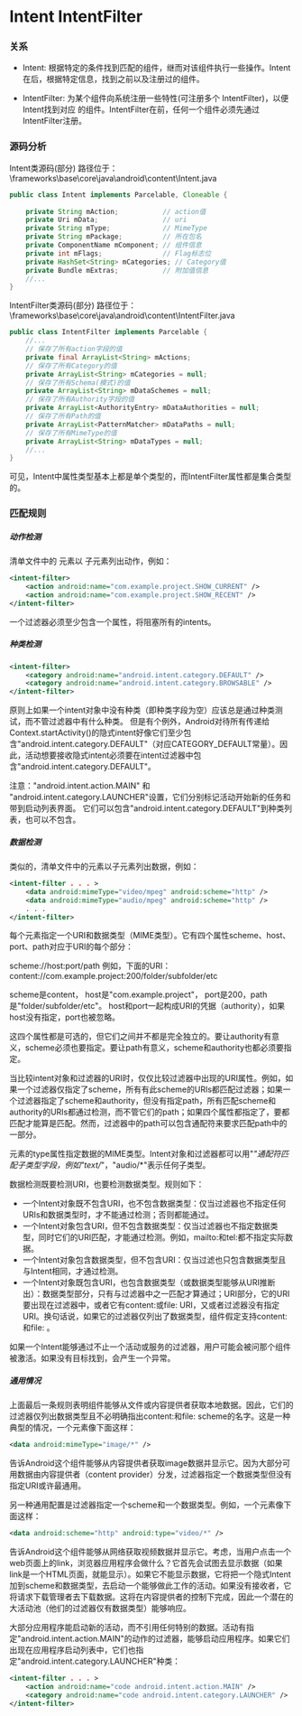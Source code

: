 Intent IntentFilter
===

### 关系

- Intent: 根据特定的条件找到匹配的组件，继而对该组件执行一些操作。Intent在后，根据特定信息，找到之前以及注册过的组件。
 
- IntentFilter: 为某个组件向系统注册一些特性(可注册多个 IntentFilter)，以便Intent找到对应
的组件。IntentFilter在前，任何一个组件必须先通过IntentFilter注册。

### 源码分析
 
Intent类源码(部分) 路径位于：\frameworks\base\core\java\android\content\Intent.java

```java
public class Intent implements Parcelable, Cloneable {  
  
    private String mAction;           // action值  
    private Uri mData;                // uri  
    private String mType;             // MimeType  
    private String mPackage;          // 所在包名  
    private ComponentName mComponent; // 组件信息  
    private int mFlags;               // Flag标志位  
    private HashSet<String> mCategories; // Category值  
    private Bundle mExtras;           // 附加值信息  
    //...  
}
```

IntentFilter类源码(部分) 路径位于：\frameworks\base\core\java\android\content\IntentFilter.java

```java
public class IntentFilter implements Parcelable {  
    //...  
    // 保存了所有action字段的值  
    private final ArrayList<String> mActions;  
    // 保存了所有Category的值  
    private ArrayList<String> mCategories = null;  
    // 保存了所有Schema(模式)的值  
    private ArrayList<String> mDataSchemes = null;  
    // 保存了所有Authority字段的值  
    private ArrayList<AuthorityEntry> mDataAuthorities = null;  
    // 保存了所有Path的值  
    private ArrayList<PatternMatcher> mDataPaths = null;  
    // 保存了所有MimeType的值  
    private ArrayList<String> mDataTypes = null;  
    //...  
}
```

可见，Intent中属性类型基本上都是单个类型的，而IntentFilter属性都是集合类型的。

### 匹配规则

##### 动作检测

清单文件中的 <intent-filter> 元素以 <action> 子元素列出动作，例如：

```xml
<intent-filter>
    <action android:name="com.example.project.SHOW_CURRENT" />
    <action android:name="com.example.project.SHOW_RECENT" />
</intent-filter>
```

一个过滤器必须至少包含一个<action>属性，将阻塞所有的intents。

##### 种类检测

```xml
<intent-filter>
    <category android:name="android.intent.category.DEFAULT" />
    <category android:name="android.intent.category.BROWSABLE" />
</intent-filter>
```

原则上如果一个intent对象中没有种类（即种类字段为空）应该总是通过种类测试，而不管过滤器中有什么种类。
但是有个例外，Android对待所有传递给Context.startActivity()的隐式intent好像它们至少包含"android.intent.category.DEFAULT"（对应CATEGORY_DEFAULT常量）。因此，活动想要接收隐式intent必须要在intent过滤器中包含"android.intent.category.DEFAULT"。

注意："android.intent.action.MAIN" 和 "android.intent.category.LAUNCHER"设置，它们分别标记活动开始新的任务和带到启动列表界面。
它们可以包含"android.intent.category.DEFAULT"到种类列表，也可以不包含。

##### 数据检测

类似的，清单文件中的<intent-filter>元素以<data>子元素列出数据，例如：

```xml
<intent-filter . . . >
    <data android:mimeType="video/mpeg" android:scheme="http" /> 
    <data android:mimeType="audio/mpeg" android:scheme="http" />
    . . .
</intent-filter>
```

每个<data>元素指定一个URI和数据类型（MIME类型）。它有四个属性scheme、host、port、path对应于URI的每个部分：

scheme://host:port/path
例如，下面的URI：
content://com.example.project:200/folder/subfolder/etc

scheme是content，
host是"com.example.project"，
port是200，path是"folder/subfolder/etc"。
host和port一起构成URI的凭据（authority），如果host没有指定，port也被忽略。 

这四个属性都是可选的，但它们之间并不都是完全独立的。要让authority有意义，scheme必须也要指定。要让path有意义，scheme和authority也都必须要指定。

当比较intent对象和过滤器的URI时，仅仅比较过滤器中出现的URI属性。例如，如果一个过滤器仅指定了scheme，所有有此scheme的URIs都匹配过滤器；如果一个过滤器指定了scheme和authority，但没有指定path，所有匹配scheme和authority的URIs都通过检测，而不管它们的path；如果四个属性都指定了，要都匹配才能算是匹配。然而，过滤器中的path可以包含通配符来要求匹配path中的一部分。

<data>元素的type属性指定数据的MIME类型。Intent对象和过滤器都可以用"*"通配符匹配子类型字段，例如"text/*"，"audio/*"表示任何子类型。

数据检测既要检测URI，也要检测数据类型。规则如下：

- 一个Intent对象既不包含URI，也不包含数据类型：仅当过滤器也不指定任何URIs和数据类型时，才不能通过检测；否则都能通过。
- 一个Intent对象包含URI，但不包含数据类型：仅当过滤器也不指定数据类型，同时它们的URI匹配，才能通过检测。例如，mailto:和tel:都不指定实际数据。
- 一个Intent对象包含数据类型，但不包含URI：仅当过滤也只包含数据类型且与Intent相同，才通过检测。
- 一个Intent对象既包含URI，也包含数据类型（或数据类型能够从URI推断出）：数据类型部分，只有与过滤器中之一匹配才算通过；URI部分，它的URI要出现在过滤器中，或者它有content:或file: URI，又或者过滤器没有指定URI。换句话说，如果它的过滤器仅列出了数据类型，组件假定支持content:和file: 。

如果一个Intent能够通过不止一个活动或服务的过滤器，用户可能会被问那个组件被激活。如果没有目标找到，会产生一个异常。


##### 通用情况

上面最后一条规则表明组件能够从文件或内容提供者获取本地数据。因此，它们的过滤器仅列出数据类型且不必明确指出content:和file: scheme的名字。这是一种典型的情况，一个<data>元素像下面这样：
```xml
<data android:mimeType="image/*" />
```
告诉Android这个组件能够从内容提供者获取image数据并显示它。因为大部分可用数据由内容提供者（content provider）分发，过滤器指定一个数据类型但没有指定URI或许最通用。

另一种通用配置是过滤器指定一个scheme和一个数据类型。例如，一个<data>元素像下面这样：
```xml
<data android:scheme="http" android:type="video/*" />
```
告诉Android这个组件能够从网络获取视频数据并显示它。考虑，当用户点击一个web页面上的link，浏览器应用程序会做什么？它首先会试图去显示数据（如果link是一个HTML页面，就能显示）。如果它不能显示数据，它将把一个隐式Intent加到scheme和数据类型，去启动一个能够做此工作的活动。如果没有接收者，它将请求下载管理者去下载数据。这将在内容提供者的控制下完成，因此一个潜在的大活动池（他们的过滤器仅有数据类型）能够响应。

大部分应用程序能启动新的活动，而不引用任何特别的数据。活动有指定"android.intent.action.MAIN"的动作的过滤器，能够启动应用程序。如果它们出现在应用程序启动列表中，它们也指定"android.intent.category.LAUNCHER"种类：

```xml
<intent-filter . . . >
    <action android:name="code android.intent.action.MAIN" />
    <category android:name="code android.intent.category.LAUNCHER" />
</intent-filter>
```
